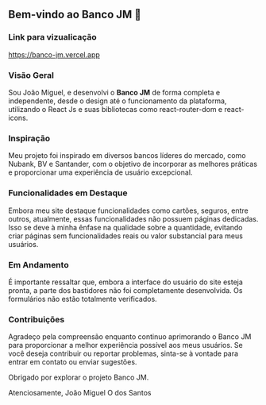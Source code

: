 ## Bem-vindo ao Banco JM 🏦

### Link para vizualicação
https://banco-jm.vercel.app

### Visão Geral
Sou João Miguel, e desenvolvi o **Banco JM** de forma completa e independente, desde o design até o funcionamento da plataforma, utilizando o React Js e suas bibliotecas como react-router-dom e react-icons.

### Inspiração
Meu projeto foi inspirado em diversos bancos líderes do mercado, como Nubank, BV e Santander, com o objetivo de incorporar as melhores práticas e proporcionar uma experiência de usuário excepcional.

### Funcionalidades em Destaque
Embora meu site destaque funcionalidades como cartões, seguros, entre outros, atualmente, essas funcionalidades não possuem páginas dedicadas. Isso se deve à minha ênfase na qualidade sobre a quantidade, evitando criar páginas sem funcionalidades reais ou valor substancial para meus usuários.

### Em Andamento
É importante ressaltar que, embora a interface do usuário do site esteja pronta, a parte dos bastidores não foi completamente desenvolvida. Os formulários não estão totalmente verificados.

### Contribuições
Agradeço pela compreensão enquanto continuo aprimorando o Banco JM para proporcionar a melhor experiência possível aos meus usuários. Se você deseja contribuir ou reportar problemas, sinta-se à vontade para entrar em contato ou enviar sugestões.

Obrigado por explorar o projeto Banco JM.

Atenciosamente,
João Miguel O dos Santos

